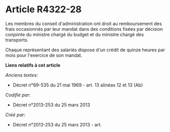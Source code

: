 # Article R4322-28

Les membres du conseil d'administration ont droit au remboursement des frais occasionnés par leur mandat dans des conditions
fixées par décision conjointe du ministre chargé du budget et du ministre chargé des transports.

Chaque représentant des salariés dispose d'un crédit de quinze heures par mois pour l'exercice de son mandat.

**Liens relatifs à cet article**

_Anciens textes_:

  - Décret n°69-535 du 21 mai 1969 - art. 13 alinéas 12 et 13 (Ab)

_Codifié par_:

  - Décret n°2013-253 du 25 mars 2013

_Créé par_:

  - Décret n°2013-253 du 25 mars 2013 - art.

